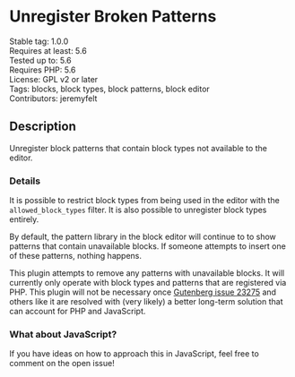 # Unregister Broken Patterns

Stable tag: 1.0.0  
Requires at least: 5.6  
Tested up to: 5.6  
Requires PHP: 5.6  
License: GPL v2 or later  
Tags: blocks, block types, block patterns, block editor  
Contributors: jeremyfelt  
  
## Description

Unregister block patterns that contain block types not available to the editor.

### Details

It is possible to restrict block types from being used in the editor with the `allowed_block_types` filter. It is also possible
to unregister block types entirely.

By default, the pattern library in the block editor will continue to to show patterns that contain unavailable blocks. If someone
attempts to insert one of these patterns, nothing happens.

This plugin attempts to remove any patterns with unavailable blocks. It will currently only operate with block types and patterns
that are registered via PHP. This plugin will not be necessary once [Gutenberg issue 23275](https://github.com/WordPress/gutenberg/issues/23275)
and others like it are resolved with (very likely) a better long-term solution that can account for PHP and JavaScript.

### What about JavaScript?

If you have ideas on how to approach this in JavaScript, feel free to comment on the open issue!
